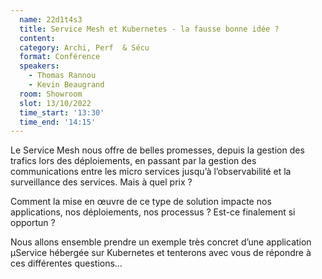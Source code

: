 ```yaml
---
  name: 22d1t4s3
  title: Service Mesh et Kubernetes - la fausse bonne idée ?
  content:
  category: Archi, Perf  & Sécu
  format: Conférence 
  speakers: 
    - Thomas Rannou
    - Kevin Beaugrand
  room: Showroom
  slot: 13/10/2022
  time_start: '13:30'
  time_end: '14:15'
---
```

Le Service Mesh nous offre de belles promesses, depuis la gestion des trafics lors des déploiements, en passant par la gestion des communications entre les micro services jusqu’à l’observabilité et la surveillance des services. Mais à quel prix ?

Comment la mise en œuvre de ce type de solution impacte nos applications, nos déploiements, nos processus ? Est-ce finalement si opportun ?

Nous allons ensemble prendre un exemple très concret d’une application µService hébergée sur Kubernetes et tenterons avec vous de répondre à ces différentes questions…
